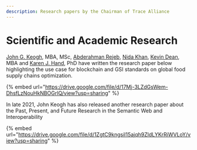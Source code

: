 ```yaml
---
description: Research papers by the Chairman of Trace Alliance
---
```


# Scientific and Academic Research

[John G. Keogh](https://pubmed.ncbi.nlm.nih.gov/?term=Keogh%20JG%5BAuthor%5D), MBA, MSc, [Abderahman Rejeb](https://pubmed.ncbi.nlm.nih.gov/?term=Rejeb%20A%5BAuthor%5D), [Nida Khan](https://pubmed.ncbi.nlm.nih.gov/?term=Khan%20N%5BAuthor%5D), [Kevin Dean](https://pubmed.ncbi.nlm.nih.gov/?term=Dean%20K%5BAuthor%5D), MBA and [Karen J. Hand](https://pubmed.ncbi.nlm.nih.gov/?term=Hand%20KJ%5BAuthor%5D), PhD have written the research paper below highlighting the use case for blockchain and GSI standards on global food supply chains optimization.

{% embed url="https://drive.google.com/file/d/17Mj-3LZdGsWem-DhsfLzNouHkNBOGrlQ/view?usp=sharing" %}

In late 2021, John Keogh has also released another research paper about the Past, Present, and Future Research in the Semantic Web and Interoperability

{% embed url="https://drive.google.com/file/d/1ZgtC9kngsil15ajqh9ZldLYKrRiWVLoY/view?usp=sharing" %}

